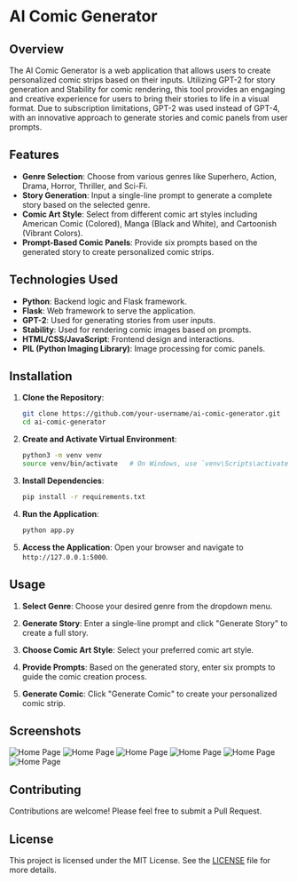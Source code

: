 # AI Comic Generator

## Overview

The AI Comic Generator is a web application that allows users to create personalized comic strips based on their inputs. Utilizing GPT-2 for story generation and Stability for comic rendering, this tool provides an engaging and creative experience for users to bring their stories to life in a visual format. Due to subscription limitations, GPT-2 was used instead of GPT-4, with an innovative approach to generate stories and comic panels from user prompts.

## Features

- **Genre Selection**: Choose from various genres like Superhero, Action, Drama, Horror, Thriller, and Sci-Fi.
- **Story Generation**: Input a single-line prompt to generate a complete story based on the selected genre.
- **Comic Art Style**: Select from different comic art styles including American Comic (Colored), Manga (Black and White), and Cartoonish (Vibrant Colors).
- **Prompt-Based Comic Panels**: Provide six prompts based on the generated story to create personalized comic strips.

## Technologies Used

- **Python**: Backend logic and Flask framework.
- **Flask**: Web framework to serve the application.
- **GPT-2**: Used for generating stories from user inputs.
- **Stability**: Used for rendering comic images based on prompts.
- **HTML/CSS/JavaScript**: Frontend design and interactions.
- **PIL (Python Imaging Library)**: Image processing for comic panels.

## Installation

1. **Clone the Repository**:
    ```bash
    git clone https://github.com/your-username/ai-comic-generator.git
    cd ai-comic-generator
    ```

2. **Create and Activate Virtual Environment**:
    ```bash
    python3 -m venv venv
    source venv/bin/activate   # On Windows, use `venv\Scripts\activate`
    ```

3. **Install Dependencies**:
    ```bash
    pip install -r requirements.txt
    ```

4. **Run the Application**:
    ```bash
    python app.py
    ```

5. **Access the Application**:
    Open your browser and navigate to `http://127.0.0.1:5000`.

## Usage

1. **Select Genre**:
    Choose your desired genre from the dropdown menu.

2. **Generate Story**:
    Enter a single-line prompt and click "Generate Story" to create a full story.

3. **Choose Comic Art Style**:
    Select your preferred comic art style.

4. **Provide Prompts**:
    Based on the generated story, enter six prompts to guide the comic creation process.

5. **Generate Comic**:
    Click "Generate Comic" to create your personalized comic strip.

## Screenshots
![Home Page](comic01.jpg)
![Home Page](comic02.jpg)
![Home Page](comic1prompts.jpg)
![Home Page](comic1.jpg)
![Home Page](comic2prompts.jpg)
![Home Page](comic2.jpg)

## Contributing

Contributions are welcome! Please feel free to submit a Pull Request.

## License

This project is licensed under the MIT License. See the [LICENSE](LICENSE) file for more details.



 
